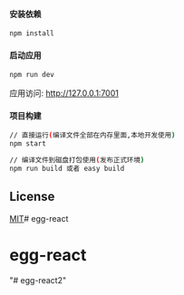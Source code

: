 
#### 安装依赖

```bash
npm install
```

#### 启动应用

```bash
npm run dev
```

应用访问: http://127.0.0.1:7001

<!-- 
![npm start启动](https://github.com/hubcarl/egg-react-webpack-boilerplate/blob/master/docs/images/webpack.png) -->

#### 项目构建

```bash
// 直接运行(编译文件全部在内存里面,本地开发使用)
npm start

// 编译文件到磁盘打包使用(发布正式环境)
npm run build 或者 easy build
```

## License

[MIT](LICENSE)# egg-react
# egg-react
"# egg-react2" 
